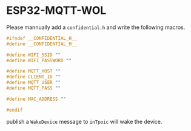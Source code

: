 # ESP32-MQTT-WOL

Please mannually add a `confidential.h` and write the following macros.
```c
#ifndef __CONFIDENTIAL_H__
#define __CONFIDENTIAL_H__

#define WIFI_SSID ""
#define WIFI_PASSWORD ""

#define MQTT_HOST ""
#define CLIENT_ID ""
#define MQTT_USER ""
#define MQTT_PASS ""

#define MAC_ADDRESS ""

#endif
```

publish a `WakeDevice` message to `inTpoic` will wake the device.
